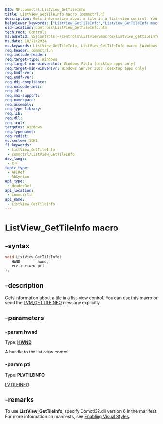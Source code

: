 ```yaml
---
UID: NF:commctrl.ListView_GetTileInfo
title: ListView_GetTileInfo macro (commctrl.h)
description: Gets information about a tile in a list-view control. You can use this macro or send the LVM_GETTILEINFO message explicitly.
helpviewer_keywords: ["ListView_GetTileInfo","ListView_GetTileInfo macro [Windows Controls]","_win32_ListView_GetTileInfo","_win32_ListView_GetTileInfo_cpp","commctrl/ListView_GetTileInfo","controls.ListView_GetTileInfo","controls._win32_ListView_GetTileInfo"]
old-location: controls\ListView_GetTileInfo.htm
tech.root: Controls
ms.assetid: VS|Controls|~\controls\listview\macros\listview_gettileinfo.htm
ms.date: 10/21/2024
ms.keywords: ListView_GetTileInfo, ListView_GetTileInfo macro [Windows Controls], _win32_ListView_GetTileInfo, _win32_ListView_GetTileInfo_cpp, commctrl/ListView_GetTileInfo, controls.ListView_GetTileInfo, controls._win32_ListView_GetTileInfo
req.header: commctrl.h
req.include-header: 
req.target-type: Windows
req.target-min-winverclnt: Windows Vista [desktop apps only]
req.target-min-winversvr: Windows Server 2003 [desktop apps only]
req.kmdf-ver: 
req.umdf-ver: 
req.ddi-compliance: 
req.unicode-ansi: 
req.idl: 
req.max-support: 
req.namespace: 
req.assembly: 
req.type-library: 
req.lib: 
req.dll: 
req.irql: 
targetos: Windows
req.typenames: 
req.redist: 
ms.custom: 19H1
f1_keywords:
 - ListView_GetTileInfo
 - commctrl/ListView_GetTileInfo
dev_langs:
 - c++
topic_type:
 - APIRef
 - kbSyntax
api_type:
 - HeaderDef
api_location:
 - Commctrl.h
api_name:
 - ListView_GetTileInfo
---
```


# ListView_GetTileInfo macro

## -syntax

```cpp
void ListView_GetTileInfo(
   HWND        hwnd,
   PLVTILEINFO pti
);
```


## -description

Gets information about a tile in a list-view control. You can use this macro or send the <a href="/windows/desktop/Controls/lvm-gettileinfo">LVM_GETTILEINFO</a> message explicitly.

## -parameters

### -param hwnd

Type: <b><a href="/windows/desktop/WinProg/windows-data-types">HWND</a></b>

A handle to the list-view control.

### -param pti

Type: <b>PLVTILEINFO</b>

<a href="/windows/desktop/api/commctrl/ns-commctrl-lvtileinfo">LVTILEINFO</a>

## -remarks

To use <b>ListView_GetTileInfo</b>, specify Comctl32.dll version 6 in the manifest. For more information on manifests, see <a href="/windows/desktop/Controls/cookbook-overview">Enabling Visual Styles</a>.
